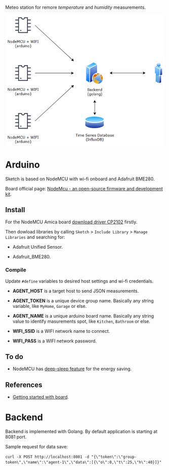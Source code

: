 Meteo station for remore *temperature* and *humidity* measurements.

![version - 1](/pics/deployment.png)

# Arduino

Sketch is based on NodeMCU with wi-fi onboard and Adafruit BME280.

Board official page: [NodeMcu - an open-source firmware and development kit](http://www.nodemcu.com/index_en.html).

## Install

For the NodeMCU Amica board [download driver CP2102](https://www.silabs.com/products/development-tools/software/usb-to-uart-bridge-vcp-drivers) firstly.

Then dowload libraries by calling `Sketch` > `Include Library` > `Manage Libraries` and searching for:

* Adafruit Unified Sensor.

* Adafruit_BME280.

### Compile

Update `#define` variables to desired host settings and wi-fi credentials.

* **AGENT_HOST** is a target host to send JSON measurements.

* **AGENT_TOKEN** is a unique device group name. Basically any string variable, like `MyHome`, `Garage` or else.

* **AGENT_NAME** is a unique arduino board name. Basically any string value to identify masurements spot, like `Kitchen`, `Bathroom` or else.

* **WIFI_SSID** is a WIFI network name to connect.

* **WIFI_PASS** is a WIFI network password.

## To do

* NodeMCU has [deep-sleep feature](https://randomnerdtutorials.com/esp8266-deep-sleep-with-arduino-ide/) for the energy saving.

## References

* [Getting started with board](https://create.arduino.cc/projecthub/electropeak/getting-started-w-nodemcu-esp8266-on-arduino-ide-28184f).

# Backend

Backend is implemented with Golang. By default application is starting at 8081 port.

Sample request for data save:

`curl -X POST http://localhost:8081 -d "{\"token\":\"group-token\",\"name\":\"agent-1\",\"data\":[{\"o\":0,\"t\":25,\"h\":40}]}"`